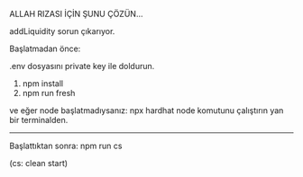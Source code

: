 ALLAH RIZASI İÇİN ŞUNU ÇÖZÜN...

addLiquidity sorun çıkarıyor.

Başlatmadan önce:

.env dosyasını private key ile doldurun.

1. npm install
2. npm run fresh

ve eğer
node başlatmadıysanız: npx hardhat node
komutunu çalıştırın yan bir terminalden.

---

Başlattıktan sonra:
npm run cs

(cs: clean start)
